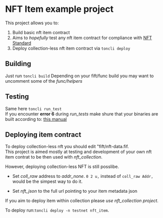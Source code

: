 # NFT Item example project

This project allows you to:

1.  Build basic nft item contract
2.  Aims to *hopefully* test any nft item contract for compliance with [NFT Standard](https://github.com/ton-blockchain/TIPs/issues/62)
3.  Deploy collection-less nft item contract via `toncli deploy`

## Building

  Just run `toncli build`
  Depending on your fift/func build you may want
  to uncomment some of the *func/helpers*

## Testing

  Same here `toncli run_test`  
  If you encounter **error 6** during *run_tests*
  make shure that your binaries are built according to:
  [this manual](https://github.com/disintar/toncli/blob/master/docs/advanced/func_tests_new.md)


  
## Deploying item contract

  To deploy collection-less nft you should edit
  "fift/nft-data.fif.  
  This project is aimed mostly at testing and development of your own
  nft item contrat to be then used with *nft_collection*.  

  However, deploying collection-less NFT is still posslibe.

-   Set *coll_raw* address to *addr_none*.
  `0 2 u,` instead of `coll_raw Addr,` would be the
  simpest way to do it.  

-   Set *nft_json* to the full url pointing to your item metadata json

  If you aim to deploy item within collection please *use nft_collection project*.  

  To deploy run:`toncli deploy -n testnet nft_item`.  
  
